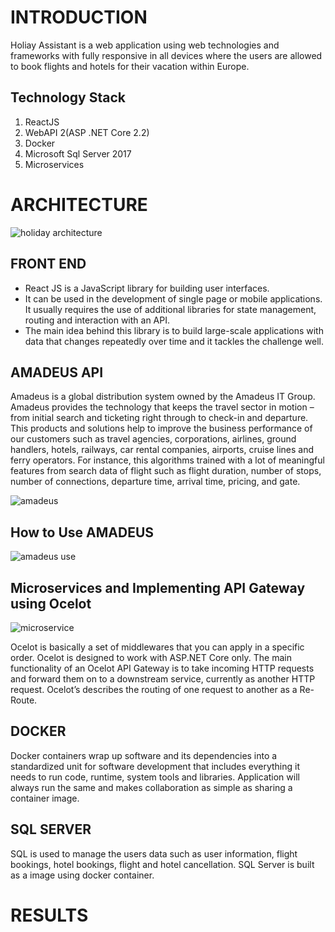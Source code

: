 # INTRODUCTION

Holiay Assistant is a web application using web technologies and frameworks with fully responsive in all devices where the users are allowed to book flights and hotels for their vacation within Europe.

## Technology Stack
1. 	ReactJS
2.	WebAPI 2(ASP .NET Core 2.2)
3.	Docker
4.	Microsoft Sql Server 2017
5.	Microservices


# ARCHITECTURE

![holiday architecture](https://user-images.githubusercontent.com/52786804/64127126-c1bf7900-cdb0-11e9-8935-f5b66886c8e9.png)

## FRONT END

- React JS is a JavaScript library for building user interfaces.
- It can be used in the development of single page or mobile applications. It usually requires the use of additional libraries for state management, routing and interaction with an API.
- The main idea behind this library is to build large-scale applications with data that changes repeatedly over time and it tackles the challenge well.

## AMADEUS API

Amadeus is a global distribution system owned by the Amadeus IT Group. Amadeus provides the technology that keeps the travel sector in motion – from initial search and ticketing right through to check-in and departure. 
This products and solutions help to improve the business performance of our customers such as travel agencies, corporations, airlines, ground handlers, hotels, railways, car rental companies, airports, cruise lines and ferry operators.
For instance, this algorithms trained with a lot of meaningful features from search data of flight such as flight duration, number of stops, number of connections, departure time, arrival time, pricing, and gate.

![amadeus](https://user-images.githubusercontent.com/52786804/64127125-c126e280-cdb0-11e9-89d6-78470b08c7d5.png)

## How to Use AMADEUS

![amadeus use](https://user-images.githubusercontent.com/52786804/64127124-c126e280-cdb0-11e9-8f09-a0a3974f2840.png)

## Microservices and Implementing API Gateway using Ocelot

![microservice](https://user-images.githubusercontent.com/52786804/64127127-c1bf7900-cdb0-11e9-992a-563c18bfa191.png)

Ocelot is basically a set of middlewares that you can apply in a specific order. Ocelot is designed to work with ASP.NET Core only. The main functionality of an Ocelot API Gateway is to take incoming HTTP requests and forward them on to a downstream service, currently as another HTTP request. Ocelot’s describes the routing of one request to another as a Re-Route.

## DOCKER

Docker containers wrap up software and its dependencies into a standardized unit for software development that includes everything it needs to run code, runtime, system tools and libraries. Application will always run the same and makes collaboration as simple as sharing a container image.

## SQL SERVER

SQL is used to manage the users data such as user information, flight bookings, hotel bookings, flight and hotel cancellation. SQL Server is built as a image using docker container.

# RESULTS
